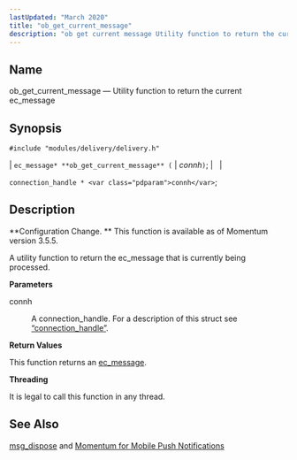 ```yaml
---
lastUpdated: "March 2020"
title: "ob_get_current_message"
description: "ob get current message Utility function to return the current ec message ec message ob get current message connh connection handle connh Configuration Change This function is available as of Momentum version 3 5 5 A utility function to return the ec message that is currently being processed connh A..."
---
```


<a name="apis.ob_get_current_message"></a> 
## Name

ob_get_current_message — Utility function to return the current ec_message

## Synopsis

`#include "modules/delivery/delivery.h"`

| `ec_message* **ob_get_current_message** (` | <var class="pdparam">connh</var>`)`; |   |

`connection_handle * <var class="pdparam">connh</var>`;<a name="idp57358848"></a> 
## Description

**Configuration Change. ** This function is available as of Momentum version 3.5.5.

A utility function to return the ec_message that is currently being processed.

**<a name="idp57361792"></a> Parameters**

<dl class="variablelist">

<dt>connh</dt>

<dd>

A connection_handle. For a description of this struct see [“connection_handle”](/momentum/3/3-api/structs-connection-handle).

</dd>

</dl>

**<a name="idp57365136"></a> Return Values**

This function returns an [ec_message](/momentum/3/3-api/structs-ec-message).

**<a name="idp57366768"></a> Threading**

It is legal to call this function in any thread.

<a name="idp57367872"></a> 
## See Also

[msg_dispose](/momentum/3/3-api/hooks-generic-delivery-msg-dispose) and [Momentum for Mobile Push Notifications](/momentum/3/3-push)